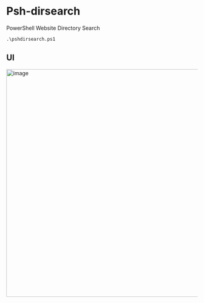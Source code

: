 # Psh-dirsearch
PowerShell Website Directory Search

```
.\pshdirsearch.ps1
```

## UI

<div style="align-items: center;">
   <img width="600" alt="image" src="https://github.com/user-attachments/assets/9b75f30f-df36-4e55-971e-327b77e582d3" />
</div>


